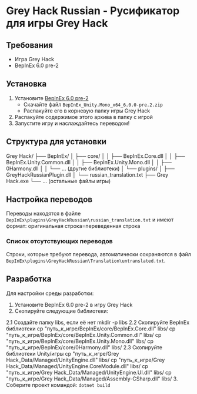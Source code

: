 # Grey Hack Russian - Русификатор для игры Grey Hack

## Требования
- Игра Grey Hack
- BepInEx 6.0 pre-2

## Установка
1. Установите [BepInEx 6.0 pre-2](https://github.com/BepInEx/BepInEx/releases/tag/v6.0.0-pre.2)
   - Скачайте файл `BepInEx_Unity.Mono_x64_6.0.0-pre.2.zip`
   - Распакуйте его в корневую папку игры Grey Hack
2. Распакуйте содержимое этого архива в папку с игрой
3. Запустите игру и наслаждайтесь переводом!
## Cтруктура для установки
Grey Hack/
   ├── BepInEx/
   │   ├── core/
   │   │   ├── BepInEx.Core.dll
   │   │   ├── BepInEx.Unity.Common.dll
   │   │   ├── BepInEx.Unity.Mono.dll
   │   │   ├── 0Harmony.dll
   │   │   └── ... (другие библиотеки)
   │   └── plugins/
   │       ├── GreyHackRussianPlugin.dll
   │       └── russian_translation.txt
   ├── Grey Hack.exe
   └── ... (остальные файлы игры)
## Настройка переводов
Переводы находятся в файле `BepInEx\plugins\GreyHackRussian\russian_translation.txt` и имеют формат:
оригинальная строка=переведенная строка
### Список отсутствующих переводов
Строки, которые требуют перевода, автоматически сохраняются в файл `BepInEx\plugins\GreyHackRussian\Translation\untranslated.txt`.
## Разработка
Для настройки среды разработки:

1. Установите BepInEx 6.0 pre-2 в игру Grey Hack
2. Скопируйте следующие библиотеки:

2.1 Создайте папку libs, если её нет
	mkdir -p libs
2.2 Скопируйте BepInEx библиотеки
	cp "путь_к_игре/BepInEx/core/BepInEx.Core.dll" libs/ 
	cp "путь_к_игре/BepInEx/core/BepInEx.Unity.Common.dll" libs/ 
	cp "путь_к_игре/BepInEx/core/BepInEx.Unity.Mono.dll" libs/ 
	cp "путь_к_игре/BepInEx/core/0Harmony.dll" libs/
2.3 Скопируйте библиотеки Unity/игры
	cp "путь_к_игре/Grey Hack_Data/Managed/UnityEngine.dll" libs/ 
	cp "путь_к_игре/Grey Hack_Data/Managed/UnityEngine.CoreModule.dll" libs/ 
	cp "путь_к_игре/Grey Hack_Data/Managed/UnityEngine.UI.dll" libs/ 
	cp "путь_к_игре/Grey Hack_Data/Managed/Assembly-CSharp.dll" libs/
3. Соберите проект командой: `dotnet build`

